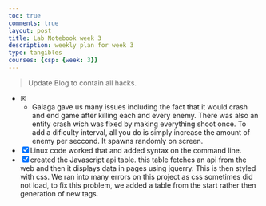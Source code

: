 ```yaml
---
toc: true
comments: true
layout: post
title: Lab Notebook week 3
description: weekly plan for week 3
type: tangibles
courses: {csp: {week: 3}}
---
```


> Update Blog to contain all hacks.
- [X]  - Galaga gave us many issues including the fact that it would crash and end game after killing each and every enemy. There was also an entity crash wich was fixed by making everything shoot once. To add a dificulty interval, all you do is simply increase the amount of enemy per seccond. It spawns randomly on screen.
- [X] Linux code worked that and added syntax on the command line.
- [X] created the Javascript api table. this table fetches an api from the web and then it displays data in pages using jquerry. This is then styled with css. We ran into many errors on this project as css sometimes did not load, to fix this problem, we added a table from the start rather then generation of new tags.